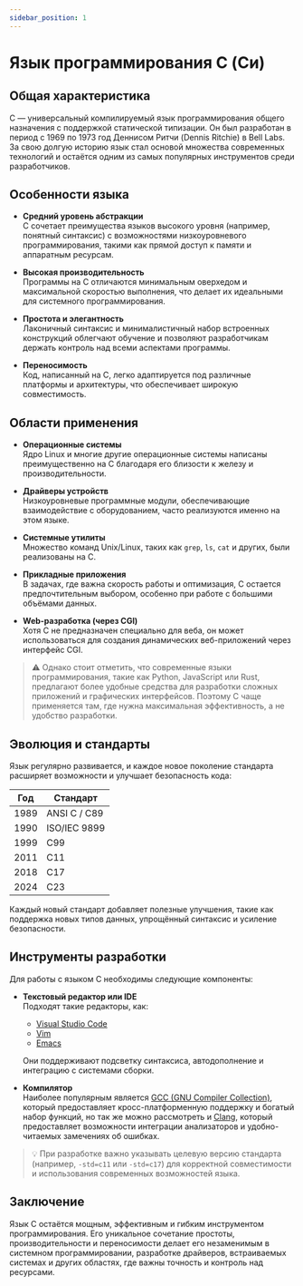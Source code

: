 ```yaml
---
sidebar_position: 1
---
```


# Язык программирования C (Си)

## Общая характеристика

C — универсальный компилируемый язык программирования общего назначения с поддержкой статической типизации. Он был разработан в период с 1969 по 1973 год Деннисом Ритчи (Dennis Ritchie) в Bell Labs. За свою долгую историю язык стал основой множества современных технологий и остаётся одним из самых популярных инструментов среди разработчиков.

## Особенности языка

- **Средний уровень абстракции**  
  C сочетает преимущества языков высокого уровня (например, понятный синтаксис) с возможностями низкоуровневого программирования, такими как прямой доступ к памяти и аппаратным ресурсам.

- **Высокая производительность**  
  Программы на C отличаются минимальным оверхедом и максимальной скоростью выполнения, что делает их идеальными для системного программирования.

- **Простота и элегантность**  
  Лаконичный синтаксис и минималистичный набор встроенных конструкций облегчают обучение и позволяют разработчикам держать контроль над всеми аспектами программы.

- **Переносимость**  
  Код, написанный на C, легко адаптируется под различные платформы и архитектуры, что обеспечивает широкую совместимость.

## Области применения

- **Операционные системы**  
  Ядро Linux и многие другие операционные системы написаны преимущественно на C благодаря его близости к железу и производительности.

- **Драйверы устройств**  
  Низкоуровневые программные модули, обеспечивающие взаимодействие с оборудованием, часто реализуются именно на этом языке.

- **Системные утилиты**  
  Множество команд Unix/Linux, таких как `grep`, `ls`, `cat` и других, были реализованы на C.

- **Прикладные приложения**  
  В задачах, где важна скорость работы и оптимизация, C остается предпочтительным выбором, особенно при работе с большими объёмами данных.

- **Web-разработка (через CGI)**  
  Хотя C не предназначен специально для веба, он может использоваться для создания динамических веб-приложений через интерфейс CGI.

> ⚠️ Однако стоит отметить, что современные языки программирования, такие как Python, JavaScript или Rust, предлагают более удобные средства для разработки сложных приложений и графических интерфейсов. Поэтому C чаще применяется там, где нужна максимальная эффективность, а не удобство разработки.

## Эволюция и стандарты

Язык регулярно развивается, и каждое новое поколение стандарта расширяет возможности и улучшает безопасность кода:

| Год     | Стандарт     |
|--------|--------------|
| 1989   | ANSI C / C89 |
| 1990   | ISO/IEC 9899 |
| 1999   |     C99      |
| 2011   |     C11      |
| 2018   |     C17      |
| 2024   |     C23      |

Каждый новый стандарт добавляет полезные улучшения, такие как поддержка новых типов данных, упрощённый синтаксис и усиление безопасности.

## Инструменты разработки

Для работы с языком C необходимы следующие компоненты:

- **Текстовый редактор или IDE**  
  Подходят такие редакторы, как:
  - [Visual Studio Code](https://code.visualstudio.com/)
  - [Vim](https://www.vim.org/)
  - [Emacs](https://www.gnu.org/software/emacs/)

  Они поддерживают подсветку синтаксиса, автодополнение и интеграцию с системами сборки.

- **Компилятор**  
  Наиболее популярным является [GCC (GNU Compiler Collection)](https://gcc.gnu.org/), который предоставляет кросс-платформенную поддержку и богатый набор функций,
  но так же можно рассмотреть и [Clang](https://clang.llvm.org/), который предоставляет возможности интеграции анализаторов и удобно-читаемых замечениях об ошибках.

> 💡 При разработке важно указывать целевую версию стандарта (например, `-std=c11` или `-std=c17`) для корректной совместимости и использования современных возможностей языка.

## Заключение

Язык C остаётся мощным, эффективным и гибким инструментом программирования. Его уникальное сочетание простоты, производительности и переносимости делает его незаменимым в системном программировании, разработке драйверов, встраиваемых системах и других областях, где важны точность и контроль над ресурсами.
